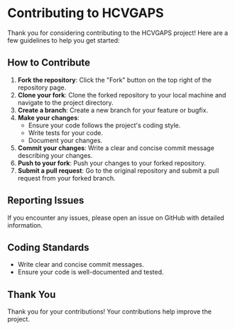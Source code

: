 # Contributing to HCVGAPS

Thank you for considering contributing to the HCVGAPS project! Here are a few guidelines to help you get started:

## How to Contribute

1. **Fork the repository**: Click the "Fork" button on the top right of the repository page.
2. **Clone your fork**: Clone the forked repository to your local machine and navigate to the project directory.
3. **Create a branch**: Create a new branch for your feature or bugfix.
4. **Make your changes**:
   - Ensure your code follows the project's coding style.
   - Write tests for your code.
   - Document your changes.
5. **Commit your changes**: Write a clear and concise commit message describing your changes.
6. **Push to your fork**: Push your changes to your forked repository.
7. **Submit a pull request**: Go to the original repository and submit a pull request from your forked branch.

## Reporting Issues

If you encounter any issues, please open an issue on GitHub with detailed information.

## Coding Standards

- Write clear and concise commit messages.
- Ensure your code is well-documented and tested.

## Thank You

Thank you for your contributions! Your contributions help improve the project.
